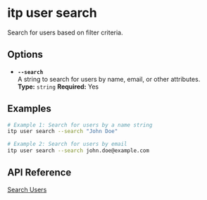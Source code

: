 # itp user search

Search for users based on filter criteria.

## Options

- **`--search`**  
  A string to search for users by name, email, or other attributes.  
  **Type:** `string` **Required:** Yes

## Examples

```bash
# Example 1: Search for users by a name string
itp user search --search "John Doe"

# Example 2: Search for users by email
itp user search --search john.doe@example.com
```

## API Reference

[Search Users](https://developer.bentley.com/apis/users/operations/get-users/)
